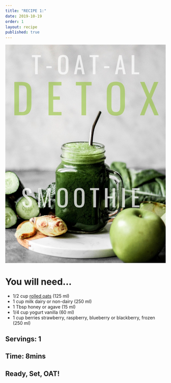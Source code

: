 ```yaml
---
title: "RECIPE 1:"
date: 2019-10-19
order: 1
layout: recipe
published: true
---
```

![](../uploads/afaa1067-8f93-48ef-88f3-4ab85007e5ea.jpeg)

# You will need...

* 1/2 cup [rolled oats](https://oatseveryday.com/know-your-oats-2/#rolled-oats) (125 ml)
* 1 cup milk dairy or non-dairy (250 ml)
* 1 Tbsp honey or agave (15 ml)
* 1/4 cup yogurt vanilla (60 ml)
* 1 cup berries strawberry, raspberry, blueberry or blackberry, frozen (250 ml)

## Servings: 1

## Time: 8mins

## Ready, Set, OAT!